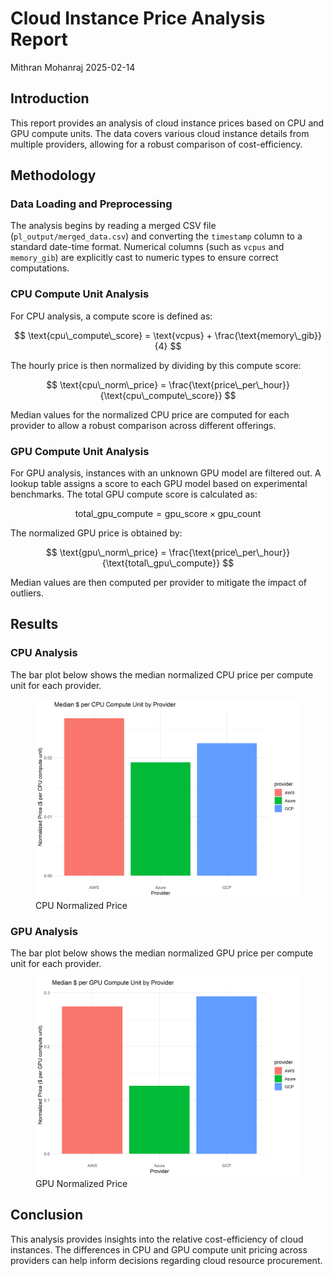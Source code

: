 Cloud Instance Price Analysis Report
================
Mithran Mohanraj
2025-02-14

## Introduction

This report provides an analysis of cloud instance prices based on CPU
and GPU compute units. The data covers various cloud instance details
from multiple providers, allowing for a robust comparison of
cost-efficiency.

## Methodology

### Data Loading and Preprocessing

The analysis begins by reading a merged CSV file
(`pl_output/merged_data.csv`) and converting the `timestamp` column to a
standard date-time format. Numerical columns (such as `vcpus` and
`memory_gib`) are explicitly cast to numeric types to ensure correct
computations.

### CPU Compute Unit Analysis

For CPU analysis, a compute score is defined as:

$$
\text{cpu\_compute\_score} = \text{vcpus} + \frac{\text{memory\_gib}}{4}
$$

The hourly price is then normalized by dividing by this compute score:

$$
\text{cpu\_norm\_price} = \frac{\text{price\_per\_hour}}{\text{cpu\_compute\_score}}
$$

Median values for the normalized CPU price are computed for each
provider to allow a robust comparison across different offerings.

### GPU Compute Unit Analysis

For GPU analysis, instances with an unknown GPU model are filtered out.
A lookup table assigns a score to each GPU model based on experimental
benchmarks. The total GPU compute score is calculated as:

$$
\text{total\_gpu\_compute} = \text{gpu\_score} \times \text{gpu\_count}
$$

The normalized GPU price is obtained by:

$$
\text{gpu\_norm\_price} = \frac{\text{price\_per\_hour}}{\text{total\_gpu\_compute}}
$$

Median values are then computed per provider to mitigate the impact of
outliers.

## Results

### CPU Analysis

The bar plot below shows the median normalized CPU price per compute
unit for each provider.

<figure>
<img src="r_output/cpu_norm_price_by_provider.png"
alt="CPU Normalized Price" />
<figcaption aria-hidden="true">CPU Normalized Price</figcaption>
</figure>

### GPU Analysis

The bar plot below shows the median normalized GPU price per compute
unit for each provider.

<figure>
<img src="r_output/gpu_norm_price_by_provider.png"
alt="GPU Normalized Price" />
<figcaption aria-hidden="true">GPU Normalized Price</figcaption>
</figure>

## Conclusion

This analysis provides insights into the relative cost-efficiency of
cloud instances. The differences in CPU and GPU compute unit pricing
across providers can help inform decisions regarding cloud resource
procurement.
